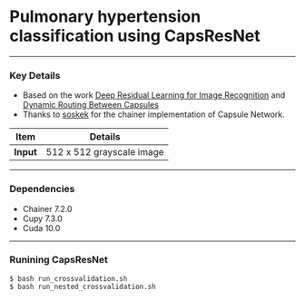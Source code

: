 # Pulmonary hypertension classification using CapsResNet

---
### Key Details
* Based on the work [Deep Residual Learning for Image Recognition](https://www.cvfoundation.org/openaccess/content_cvpr_2016/papers/He_Deep_Residual_Learning_CVPR_2016_paper.pdf) and [Dynamic Routing Between Capsules](https://arxiv.org/abs/1710.09829)
* Thanks to [soskek](https://github.com/soskek/dynamic_routing_between_capsules) for the chainer implementation of Capsule Network.



|Item| Details|
|---|---|
|**Input**|512 x 512 grayscale image|



---
### Dependencies
* Chainer 7.2.0
* Cupy 7.3.0
* Cuda 10.0

---
### Runining CapsResNet
```
$ bash run_crossvalidation.sh
$ bash run_nested_crossvalidation.sh
```
